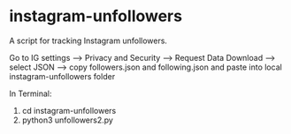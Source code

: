 # instagram-unfollowers
A script for tracking Instagram unfollowers.

Go to IG settings --> Privacy and Security --> Request Data Download --> select JSON --> copy followers.json and following.json and paste into local instagram-unfollowers folder

In Terminal:
1. cd instagram-unfollowers
2. python3 unfollowers2.py
